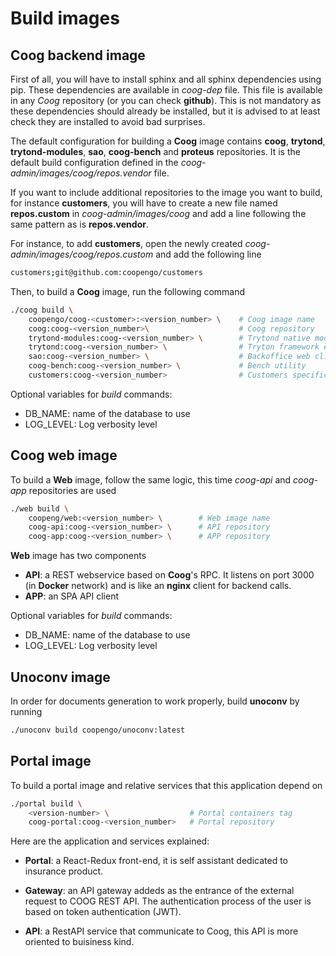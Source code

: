 # Build images

## Coog backend image

First of all, you will have to install sphinx and all sphinx dependencies using
pip. These dependencies are available in *coog-dep* file. This file is
available in any *Coog* repository (or you can check **github**). This is not
mandatory as these dependencies should already be installed, but it is advised
to at least check they are installed to avoid bad surprises.

The default configuration for building a **Coog** image contains **coog**,
**trytond**, **trytond-modules**, **sao**, **coog-bench** and **proteus**
repositories. It is the default build configuration defined in the
*coog-admin/images/coog/repos.vendor* file.

If you want to include additional
repositories to the image you want to build, for instance **customers**, you
will have to create a new file named **repos.custom** in
*coog-admin/images/coog* and add a line following the same pattern as is
**repos.vendor**.

For instance, to add **customers**, open the newly created
*coog-admin/images/coog/repos.custom* and add the following line

``` bash
customers;git@github.com:coopengo/customers
```

Then, to build a **Coog** image, run the following command

``` bash
./coog build \
    coopengo/coog-<customer>:<version_number> \    # Coog image name
    coog:coog-<version_number>\                    # Coog repository
    trytond-modules:coog-<version_number> \        # Trytond native modules
    trytond:coog-<version_number> \                # Tryton framework engine
    sao:coog-<version_number> \                    # Backoffice web client
    coog-bench:coog-<version_number> \             # Bench utility
    customers:coog-<version_number>                # Customers specific repository
```

Optional variables for *build* commands:

* DB_NAME: name of the database to use
* LOG_LEVEL: Log verbosity level

## Coog web image
To build a **Web** image, follow the same logic, this time *coog-api* and 
*coog-app* repositories are used

``` bash
./web build \
    coopeng/web:<version_number> \        # Web image name
    coog-api:coog-<version_number> \      # API repository 
    coog-app:coog-<version_number> \      # APP repository
```

**Web** image has two components

* **API**: a REST webservice based on **Coog**'s RPC. It listens on port 3000
  (in **Docker** network) and is like an **nginx** client for backend calls.
* **APP**: an SPA API client

Optional variables for *build* commands:

* DB_NAME: name of the database to use
* LOG_LEVEL: Log verbosity level


## Unoconv image
In order for documents generation to work properly, build **unoconv** by running

``` bash
./unoconv build coopengo/unoconv:latest
```

## Portal image

To build a portal image and relative services that this application depend on

``` bash
./portal build \
    <version-number> \                  # Portal containers tag
    coog-portal:coog-<version_number>   # Portal repository 
```

Here are the application and services explained:

* **Portal**: a React-Redux front-end, it is self assistant
  dedicated to insurance product.

* **Gateway**: an API gateway addeds as the entrance of the external
  request to COOG REST API. The authentication process of the user is
  based on token authentication (JWT).

* **API**: a RestAPI service that communicate to Coog, this API
  is more oriented to buisiness kind.
